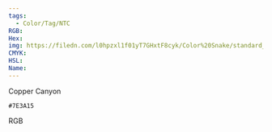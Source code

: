 ```yaml
---
tags:
  - Color/Tag/NTC
RGB:
Hex:
img: https://filedn.com/l0hpzxl1f01yT7GHxtF8cyk/Color%20Snake/standard_csv_to_svg//7E3A15.svg
CMYK:
HSL:
Name:
---
```

Copper Canyon
```palette
#7E3A15
```
RGB
